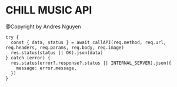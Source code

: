 # CHILL MUSIC API

@Copyright by Andres Nguyen

    try {
      const { data, status } = await callAPI(req.method, req.url, req.headers, req.params, req.body, req.image)
      res.status(status || OK).json(data)
    } catch (error) {
      res.status(error?.response?.status || INTERNAL_SERVER).json({
        message: error.message,
      })
    }
